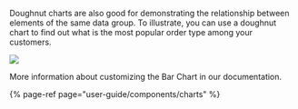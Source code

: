 [comment]: # ($page_title=Doughnut)
[comment]: # ($page_description=An overview of Doughnut Chart)

Doughnut charts are also good for demonstrating the relationship between elements of the same data group. To illustrate, you can use a doughnut chart to find out what is the most popular order type among your customers.

![](https://gblobscdn.gitbook.com/assets%2F-LQ08RFAKZvFADEiXKFy%2F-MEUTS5Cb65Kk4L2d8GI%2F-MEUt5qpomeiJpyysdbU%2Fimage.png?alt=media&token=3b6110c0-9f01-4488-97ad-ee117dc92d3b)

More information about customizing the Bar Chart in our documentation.

{% page-ref page="user-guide/components/charts" %}



